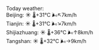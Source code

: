 Today weather:  
Beijing: ☀️   🌡️+31°C 🌬️↖7km/h  
Tianjin: ☀️   🌡️+31°C 🌬️↘7km/h  
Shijiazhuang: ☀️   🌡️+36°C 🌬️↑8km/h  
Tangshan: ☀️   🌡️+32°C 🌬️→9km/h  
